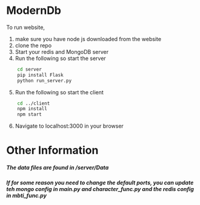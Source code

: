 # ModernDb

To run website, 
1. make sure you have node js downloaded from the website
2. clone the repo
3. Start your redis and MongoDB server
4. Run the following so start the server
```bash
    cd server
    pip install Flask
    python run_server.py
```
5. Run the following so start the client
```bash
    cd ../client
    npm install
    npm start
```
6. Navigate to localhost:3000 in your browser

# Other Information

##### The data files are found in /server/Data
##### If for some reason you need to change the default ports, you can update teh mongo config in main.py and character_func.py and the redis config in mbti_func.py

